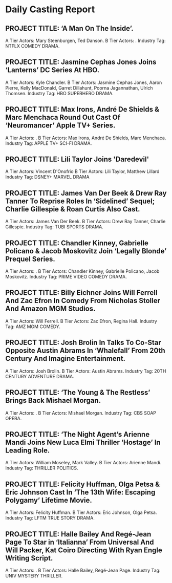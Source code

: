 # Daily Casting Report

## PROJECT TITLE: ‘A Man On The Inside’.
A Tier Actors: Mary Steenburgen, Ted Danson.
B Tier Actors: .
Industry Tag: NTFLX COMEDY DRAMA.

## PROJECT TITLE: Jasmine Cephas Jones Joins ‘Lanterns’ DC Series At HBO.
A Tier Actors: Kyle Chandler.
B Tier Actors: Jasmine Cephas Jones, Aaron Pierre, Kelly MacDonald, Garret Dillahunt, Poorna Jagannathan, Ulrich Thomsen.
Industry Tag: HBO SUPERHERO DRAMA.

## PROJECT TITLE: Max Irons, André De Shields & Marc Menchaca Round Out Cast Of ‘Neuromancer’ Apple TV+ Series.
A Tier Actors: .
B Tier Actors: Max Irons, André De Shields, Marc Menchaca.
Industry Tag: APPLE TV+ SCI-FI DRAMA.

## PROJECT TITLE: Lili Taylor Joins 'Daredevil'
A Tier Actors: Vincent D'Onofrio
B Tier Actors: Lili Taylor, Matthew Lillard
Industry Tag: DSNEY+ MARVEL DRAMA

## PROJECT TITLE: James Van Der Beek & Drew Ray Tanner To Reprise Roles In ‘Sidelined’ Sequel; Charlie Gillespie & Roan Curtis Also Cast.
A Tier Actors: James Van Der Beek.
B Tier Actors: Drew Ray Tanner, Charlie Gillespie.
Industry Tag: TUBI SPORTS DRAMA.

## PROJECT TITLE: Chandler Kinney, Gabrielle Policano & Jacob Moskovitz Join ‘Legally Blonde’ Prequel Series.
A Tier Actors: .
B Tier Actors: Chandler Kinney, Gabrielle Policano, Jacob Moskovitz.
Industry Tag: PRIME VIDEO COMEDY DRAMA.

## PROJECT TITLE: Billy Eichner Joins Will Ferrell And Zac Efron In Comedy From Nicholas Stoller And Amazon MGM Studios.
A Tier Actors: Will Ferrell.
B Tier Actors: Zac Efron, Regina Hall.
Industry Tag: AMZ MGM COMEDY.

## PROJECT TITLE: Josh Brolin In Talks To Co-Star Opposite Austin Abrams In ‘Whalefall’ From 20th Century And Imagine Entertainment.
A Tier Actors: Josh Brolin.
B Tier Actors: Austin Abrams.
Industry Tag: 20TH CENTURY ADVENTURE DRAMA.

## PROJECT TITLE: ‘The Young & The Restless’ Brings Back Mishael Morgan.
A Tier Actors: .
B Tier Actors: Mishael Morgan.
Industry Tag: CBS SOAP OPERA.

## PROJECT TITLE: ‘The Night Agent’s Arienne Mandi Joins New Luca Elmi Thriller ‘Hostage’ In Leading Role.
A Tier Actors: William Moseley, Mark Valley.
B Tier Actors: Arienne Mandi.
Industry Tag: THRILLER POLITICS.

## PROJECT TITLE: Felicity Huffman, Olga Petsa & Eric Johnson Cast In ‘The 13th Wife: Escaping Polygamy’ Lifetime Movie.
A Tier Actors: Felicity Huffman.
B Tier Actors: Eric Johnson, Olga Petsa.
Industry Tag: LFTM TRUE STORY DRAMA.

## PROJECT TITLE: Halle Bailey And Regé-Jean Page To Star in ‘Italianna’ From Universal And Will Packer, Kat Coiro Directing With Ryan Engle Writing Script.
A Tier Actors: .
B Tier Actors: Halle Bailey, Regé-Jean Page.
Industry Tag: UNIV MYSTERY THRILLER.

